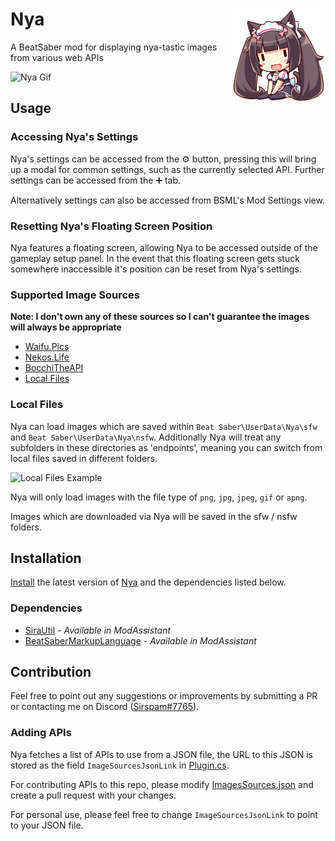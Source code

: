 # Nya <img src="https://raw.githubusercontent.com/Sirspam/Sirspam/main/chocola_mini_sitting.png" align="right" width="150">

A BeatSaber mod for displaying nya-tastic images from various web APIs

![Nya Gif](NyaGif.gif)

## Usage

### Accessing Nya's Settings

Nya's settings can be accessed from the ⚙️ button, pressing this will bring up a modal for common settings, such as the currently selected API. Further settings can be accessed from the ➕ tab.

Alternatively settings can also be accessed from BSML's Mod Settings view.

### Resetting Nya's Floating Screen Position

Nya features a floating screen, allowing Nya to be accessed outside of the gameplay setup panel. In the event that this floating screen gets stuck somewhere inaccessible it's position can be reset from Nya's settings.

### Supported Image Sources

**Note: I don't own any of these sources so I can't guarantee the images will always be appropriate**

- [Waifu.Pics](https://waifu.pics/)
- [Nekos.Life](https://nekos.life/)
- [BocchiTheAPI](https://bocchi.pixelboom.dev/)
- [Local Files](#local-files)

### Local Files

Nya can load images which are saved within `Beat Saber\UserData\Nya\sfw` and `Beat Saber\UserData\Nya\nsfw`. Additionally Nya will treat any subfolders in these directories as 'endpoints', meaning you can switch from local files saved in different folders.

![Local Files Example](LocalFilesExample.png)

Nya will only load images with the file type of `png`, `jpg`, `jpeg`, `gif` or `apng`.

Images which are downloaded via Nya will be saved in the sfw / nsfw folders.

## Installation

[Install](https://bsmg.wiki/pc-modding.html#install-mods) the latest version of [Nya](https://github.com/Sirspam/Nya/releases/latest) and the dependencies listed below.

### Dependencies

- [SiraUtil](https://github.com/Auros/SiraUtil) _- Available in ModAssistant_
- [BeatSaberMarkupLanguage](https://github.com/monkeymanboy/BeatSaberMarkupLanguage) _- Available in ModAssistant_

## Contribution

Feel free to point out any suggestions or improvements by submitting a PR or contacting me on Discord ([Sirspam#7765](https://discordapp.com/users/232574143818760192)).

### Adding APIs

Nya fetches a list of APIs to use from a JSON file, the URL to this JSON is stored as the field `ImageSourcesJsonLink` in [Plugin.cs](https://github.com/Sirspam/Nya/blob/main/Nya/Plugin.cs).

For contributing APIs to this repo, please modify [ImagesSources.json](https://github.com/Sirspam/Nya/blob/dev/ImageSources.json) and create a pull request with your changes.

For personal use, please feel free to change `ImageSourcesJsonLink` to point to your JSON file.
